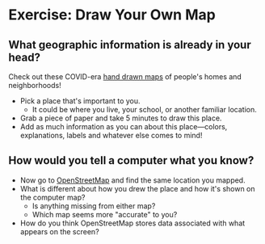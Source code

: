 

# Exercise: Draw Your Own Map

## What geographic information is already in your head?

<aside>

Check out these COVID-era [hand drawn maps](https://www.bloomberg.com/features/2020-coronavirus-lockdown-neighborhood-maps/) of people's homes and neighborhoods! 

</aside>

* Pick a place that's important to you.
    * It could be where you live, your school, or another familiar location.
* Grab a piece of paper and take 5 minutes to draw this place.
* Add as much information as you can about this place—colors, explanations, labels and whatever else comes to mind!



## How would you tell a computer what you know?

* Now go to [OpenStreetMap](https://www.openstreetmap.org/) and find the same location you mapped.
* What is different about how you drew the place and how it's shown on the computer map?
    * Is anything missing from either map?
    * Which map seems more "accurate" to you?
* How do you think OpenStreetMap stores data associated with what appears on the screen?

